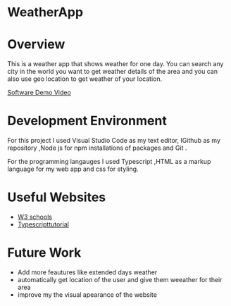 # WeatherApp

# Overview

This is a weather app that shows weather for one day. You can search any city in the world you want to get weather details of the area and you can also use geo location to get weather of your location.


[Software Demo Video](https://www.loom.com/share/c5b6100a29154498aaf4b7f35fd9343e?sid=976d6b72-ad9a-4c29-93fa-482d4154bbad)

# Development Environment

For this project I used Visual Studio Code as my text editor, IGithub as my repository ,Node js for npm installations of packages and Git .

For the programming langauges I used Typescript ,HTML as a markup language for my web app and css for styling.

# Useful Websites



- [W3 schools](https://www.w3schools.com/typescript/)
- [Typescripttutorial](https://www.typescripttutorial.net/)

# Future Work


- Add more feautures like extended days weather
- automatically get location of the user and give them weeather for their area
- improve my the visual apearance of the website
